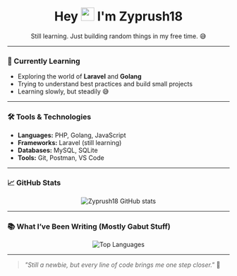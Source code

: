 <!-- Profile README for Zyprush18 -->

<h1 align="center">
  Hey <img src="https://media.giphy.com/media/hvRJCLFzcasrR4ia7z/giphy.gif" width="30px"/> I'm Zyprush18
</h1>
<p align="center">Still learning. Just building random things in my free time. 😅</p>

---

### 🚧 Currently Learning
- Exploring the world of **Laravel** and **Golang**
- Trying to understand best practices and build small projects
- Learning slowly, but steadily 😅

---

### 🛠️ Tools & Technologies
- **Languages:** PHP, Golang, JavaScript
- **Frameworks:** Laravel (still learning)
- **Databases:** MySQL, SQLite
- **Tools:** Git, Postman, VS Code

---

### 📈 GitHub Stats

<p align="center">
  <img src="https://github-readme-stats.vercel.app/api?username=Zyprush18&show_icons=true&theme=tokyonight" alt="Zyprush18 GitHub stats" />
</p>

---

### 📚 What I’ve Been Writing (Mostly Gabut Stuff)

<p align="center">
  <img src="https://github-readme-stats.vercel.app/api/top-langs/?username=Zyprush18&layout=compact&theme=tokyonight" alt="Top Languages" />
</p>

---

> _"Still a newbie, but every line of code brings me one step closer."_ 🚀
